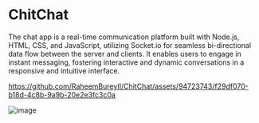 # ChitChat

The chat app is a real-time communication platform built with Node.js, HTML, CSS, and JavaScript, utilizing Socket.io for seamless bi-directional data flow between the server and clients. It enables users to engage in instant messaging, fostering interactive and dynamic conversations in a responsive and intuitive interface.


https://github.com/RaheemBureyII/ChitChat/assets/94723743/f29df070-b18d-4c8b-9a9b-20e2e3fc3c0a


![image](https://github.com/RaheemBureyII/ChitChat/assets/94723743/b7d294d9-9c51-41e6-b755-6e57bdc249f6)


 
